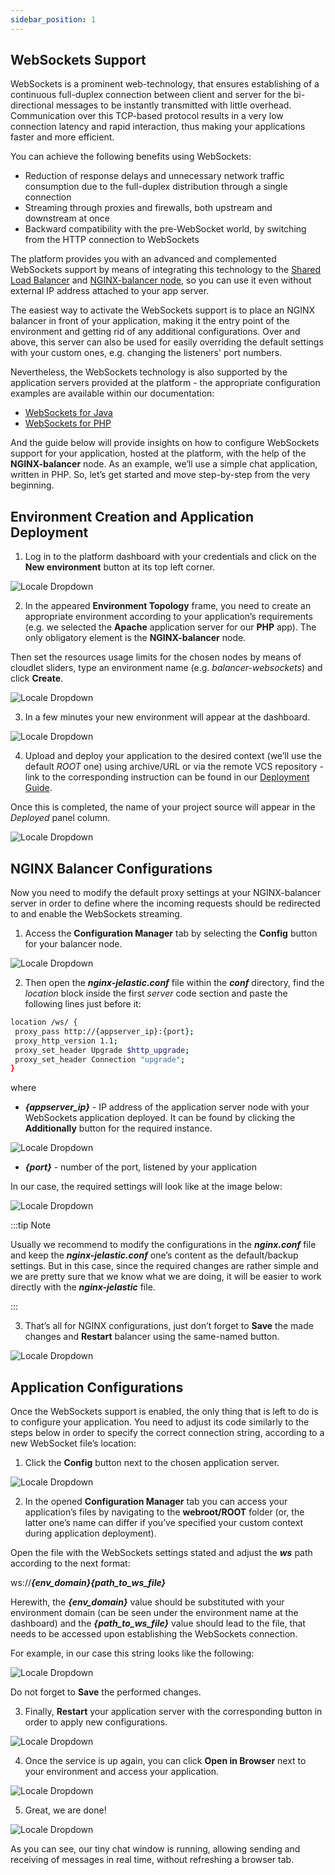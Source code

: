 ```yaml
---
sidebar_position: 1
---
```


## WebSockets Support

WebSockets is a prominent web-technology, that ensures establishing of a continuous full-duplex connection between client and server for the bi-directional messages to be instantly transmitted with little overhead. Communication over this TCP-based protocol results in a very low connection latency and rapid interaction, thus making your applications faster and more efficient.

You can achieve the following benefits using WebSockets:

- Reduction of response delays and unnecessary network traffic consumption due to the full-duplex distribution through a single connection
- Streaming through proxies and firewalls, both upstream and downstream at once
- Backward compatibility with the pre-WebSocket world, by switching from the HTTP connection to WebSockets

The platform provides you with an advanced and complemented WebSockets support by means of integrating this technology to the [Shared Load Balancer](http://localhost:3000/docs/ApplicationSetting/External%20Access%20To%20Applications/Shared%20Load%20Balancer) and [NGINX-balancer node](https://cloudmydc.com/), so you can use it even without external IP address attached to your app server.

The easiest way to activate the WebSockets support is to place an NGINX balancer in front of your application, making it the entry point of the environment and getting rid of any additional configurations. Over and above, this server can also be used for easily overriding the default settings with your custom ones, e.g. changing the listeners' port numbers.

Nevertheless, the WebSockets technology is also supported by the application servers provided at the platform - the appropriate configuration examples are available within our documentation:

- [WebSockets for Java](https://cloudmydc.com/)
- [WebSockets for PHP](https://cloudmydc.com/)

And the guide below will provide insights on how to configure WebSockets support for your application, hosted at the platform, with the help of the **NGINX-balancer** node. As an example, we’ll use a simple chat application, written in PHP. So, let’s get started and move step-by-step from the very beginning.

## Environment Creation and Application Deployment

1. Log in to the platform dashboard with your credentials and click on the **New environment** button at its top left corner.

<div style={{
    display:'flex',
    justifyContent: 'center',
    margin: '0 0 1rem 0'
}}>

![Locale Dropdown](./img/WebSocketsSupport/01-new-environment-button.png)

</div>

2. In the appeared **Environment Topology** frame, you need to create an appropriate environment according to your application’s requirements (e.g. we selected the **Apache** application server for our **PHP** app). The only obligatory element is the **NGINX-balancer** node.

Then set the resources usage limits for the chosen nodes by means of cloudlet sliders, type an environment name (e.g. _balancer-websockets_) and click **Create**.

<div style={{
    display:'flex',
    justifyContent: 'center',
    margin: '0 0 1rem 0'
}}>

![Locale Dropdown](./img/WebSocketsSupport/02-environment-wizard.png)

</div>

3. In a few minutes your new environment will appear at the dashboard.

<div style={{
    display:'flex',
    justifyContent: 'center',
    margin: '0 0 1rem 0'
}}>

![Locale Dropdown](./img/WebSocketsSupport/03-environment-for-websockets-created.png)

</div>

4. Upload and deploy your application to the desired context (we’ll use the default _ROOT_ one) using archive/URL or via the remote VCS repository - link to the corresponding instruction can be found in our [Deployment Guide](https://cloudmydc.com/).

Once this is completed, the name of your project source will appear in the _Deployed_ panel column.

<div style={{
    display:'flex',
    justifyContent: 'center',
    margin: '0 0 1rem 0'
}}>

![Locale Dropdown](./img/WebSocketsSupport/04-websockets-application-deployed.png)

</div>

## NGINX Balancer Configurations

Now you need to modify the default proxy settings at your NGINX-balancer server in order to define where the incoming requests should be redirected to and enable the WebSockets streaming.

1. Access the **Configuration Manager** tab by selecting the **Config** button for your balancer node.

<div style={{
    display:'flex',
    justifyContent: 'center',
    margin: '0 0 1rem 0'
}}>

![Locale Dropdown](./img/WebSocketsSupport/05-nginx-config-button.png)

</div>

2. Then open the **_nginx-jelastic.conf_** file within the **_conf_** directory, find the _location_ block inside the first _server_ code section and paste the following lines just before it:

```bash
location /ws/ {
 proxy_pass http://{appserver_ip}:{port};
 proxy_http_version 1.1;
 proxy_set_header Upgrade $http_upgrade;
 proxy_set_header Connection "upgrade";
}
```

where

- **_{appserver_ip}_** - IP address of the application server node with your WebSockets application deployed. It can be found by clicking the **Additionally** button for the required instance.

<div style={{
    display:'flex',
    justifyContent: 'center',
    margin: '0 0 1rem 0'
}}>

![Locale Dropdown](./img/WebSocketsSupport/06-application-server-ip.png)

</div>

- **_{port}_** - number of the port, listened by your application

In our case, the required settings will look like at the image below:

<div style={{
    display:'flex',
    justifyContent: 'center',
    margin: '0 0 1rem 0'
}}>

![Locale Dropdown](./img/WebSocketsSupport/07-nginx-configuration-file.png)

</div>

:::tip Note

Usually we recommend to modify the configurations in the **_nginx.conf_** file and keep the **_nginx-jelastic.conf_** one’s content as the default/backup settings. But in this case, since the required changes are rather simple and we are pretty sure that we know what we are doing, it will be easier to work directly with the **_nginx-jelastic_** file.

:::

3. That’s all for NGINX configurations, just don’t forget to **Save** the made changes and **Restart** balancer using the same-named button.

<div style={{
    display:'flex',
    justifyContent: 'center',
    margin: '0 0 1rem 0'
}}>

![Locale Dropdown](./img/WebSocketsSupport/08-restart-nginx-nodes.png)

</div>

## Application Configurations

Once the WebSockets support is enabled, the only thing that is left to do is to configure your application. You need to adjust its code similarly to the steps below in order to specify the correct connection string, according to a new WebSocket file’s location:

1. Click the **Config** button next to the chosen application server.

<div style={{
    display:'flex',
    justifyContent: 'center',
    margin: '0 0 1rem 0'
}}>

![Locale Dropdown](./img/WebSocketsSupport/09-apache-config-button.png)

</div>

2. In the opened **Configuration Manager** tab you can access your application’s files by navigating to the **webroot/ROOT** folder (or, the latter one’s name can differ if you’ve specified your custom context during application deployment).

Open the file with the WebSockets settings stated and adjust the **_ws_** path according to the next format:

ws://**_{env_domain}{path_to_ws_file}_**

Herewith, the **_{env_domain}_** value should be substituted with your environment domain (can be seen under the environment name at the dashboard) and the **_{path_to_ws_file}_** value should lead to the file, that needs to be accessed upon establishing the WebSockets connection.

For example, in our case this string looks like the following:

<div style={{
    display:'flex',
    justifyContent: 'center',
    margin: '0 0 1rem 0'
}}>

![Locale Dropdown](./img/WebSocketsSupport/10-wsuri-string-for-apache.png)

</div>

Do not forget to **Save** the performed changes.

3. Finally, **Restart** your application server with the corresponding button in order to apply new configurations.

<div style={{
    display:'flex',
    justifyContent: 'center',
    margin: '0 0 1rem 0'
}}>

![Locale Dropdown](./img/WebSocketsSupport/11-restart-apache-nodes.png)

</div>

4. Once the service is up again, you can click **Open in Browser** next to your environment and access your application.

<div style={{
    display:'flex',
    justifyContent: 'center',
    margin: '0 0 1rem 0'
}}>

![Locale Dropdown](./img/WebSocketsSupport/12-open-application-in-browser.png)

</div>

5. Great, we are done!

<div style={{
    display:'flex',
    justifyContent: 'center',
    margin: '0 0 1rem 0'
}}>

![Locale Dropdown](./img/WebSocketsSupport/13-websockets-based-application.png)

</div>

As you can see, our tiny chat window is running, allowing sending and receiving of messages in real time, without refreshing a browser tab.
